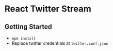 # React Twitter Stream

## Getting Started
* `npm install`
* Replace twitter credentials at `twitter.conf.json`
